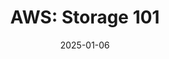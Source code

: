 ---
date: '2025-01-06'
title: 'AWS: Storage 101'
github: ''
external: 'https://www.credly.com/badges/a67e8a3d-7c1d-4ffe-ae12-7e4d2191f101/public_url'
tech:
  - AWS
company: 'AWS Educate'
showInProjects: true
---